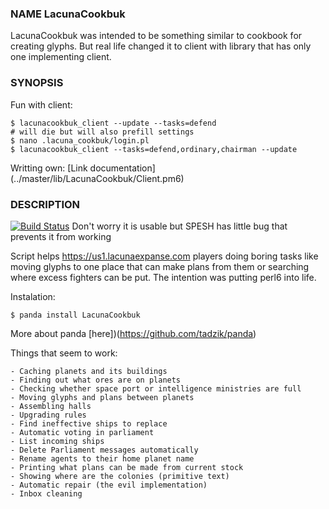 
### NAME LacunaCookbuk

LacunaCookbuk was intended to be something similar to cookbook for creating glyphs. But real life changed it to client with library that has only one implementing client. 

### SYNOPSIS

Fun with client:

    $ lacunacookbuk_client --update --tasks=defend
    # will die but will also prefill settings
    $ nano .lacuna_cookbuk/login.pl
    $ lacunacookbuk_client --tasks=defend,ordinary,chairman --update

Writting own:
         [Link documentation] (../master/lib/LacunaCookbuk/Client.pm6)
         
### DESCRIPTION    
    
[![Build Status](https://travis-ci.org/teodozjan/lacuna-cookbuk.svg?branch=v3.1.2)](https://travis-ci.org/teodozjan/lacuna-cookbuk) Don't worry it is usable but SPESH has little bug that prevents it from working

Script helps https://us1.lacunaexpanse.com players doing boring tasks like moving glyphs to one place that can make plans from them or searching where excess fighters can be put. The intention was putting perl6 into life. 

Instalation:

    $ panda install LacunaCookbuk

More about panda [here])(https://github.com/tadzik/panda)

Things that seem to work:

	- Caching planets and its buildings
	- Finding out what ores are on planets
	- Checking whether space port or intelligence ministries are full
	- Moving glyphs and plans between planets
	- Assembling halls
	- Upgrading rules
	- Find ineffective ships to replace
	- Automatic voting in parliament
	- List incoming ships
	- Delete Parliament messages automatically 
	- Rename agents to their home planet name
	- Printing what plans can be made from current stock
	- Showing where are the colonies (primitive text)
	- Automatic repair (the evil implementation)
	- Inbox cleaning
